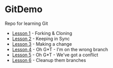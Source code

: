 # GitDemo
Repo for learning Git

- [Lesson 1](Lesson1.md) - Forking & Cloning
- [Lesson 2](Lesson2.md) - Keeping in Sync
- [Lesson 3](Lesson3.md) - Making a change
- [Lesson 4](Lesson4.md) - Oh G*T - I'm on the wrong branch
- [Lesson 5](Lesson5.md) - Oh G*T - We've got a conflict
- [Lesson 6](Lesson6.md) - Cleanup them branches